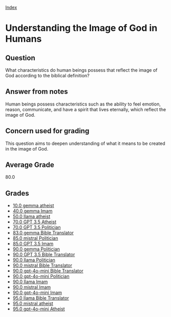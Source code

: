 
[Index](../../index.md)
# Understanding the Image of God in Humans
## Question
What characteristics do human beings possess that reflect the image of God according to the biblical definition?

## Answer from notes
Human beings possess characteristics such as the ability to feel emotion, reason, communicate, and have a spirit that lives eternally, which reflect the image of God.

## Concern used for grading
This question aims to deepen understanding of what it means to be created in the image of God.

## Average Grade
80.0

## Grades
 * [10.0 gemma atheist](../answers/gemma_atheist/Understanding_the_Image_of_God_in_Humans.md)
 * [40.0 gemma Imam](../answers/gemma_Imam/Understanding_the_Image_of_God_in_Humans.md)
 * [50.0 llama atheist](../answers/llama_atheist/Understanding_the_Image_of_God_in_Humans.md)
 * [70.0 GPT 3.5 Atheist](../answers/GPT_3.5_Atheist/Understanding_the_Image_of_God_in_Humans.md)
 * [70.0 GPT 3.5 Politician](../answers/GPT_3.5_Politician/Understanding_the_Image_of_God_in_Humans.md)
 * [83.0 gemma Bible Translator](../answers/gemma_Bible_Translator/Understanding_the_Image_of_God_in_Humans.md)
 * [85.0 mistral Politician](../answers/mistral_Politician/Understanding_the_Image_of_God_in_Humans.md)
 * [85.0 GPT 3.5 Imam](../answers/GPT_3.5_Imam/Understanding_the_Image_of_God_in_Humans.md)
 * [90.0 gemma Politician](../answers/gemma_Politician/Understanding_the_Image_of_God_in_Humans.md)
 * [90.0 GPT 3.5 Bible Translator](../answers/GPT_3.5_Bible_Translator/Understanding_the_Image_of_God_in_Humans.md)
 * [90.0 llama Politician](../answers/llama_Politician/Understanding_the_Image_of_God_in_Humans.md)
 * [90.0 mistral Bible Translator](../answers/mistral_Bible_Translator/Understanding_the_Image_of_God_in_Humans.md)
 * [90.0 gpt-4o-mini Bible Translator](../answers/gpt-4o-mini_Bible_Translator/Understanding_the_Image_of_God_in_Humans.md)
 * [90.0 gpt-4o-mini Politician](../answers/gpt-4o-mini_Politician/Understanding_the_Image_of_God_in_Humans.md)
 * [90.0 llama Imam](../answers/llama_Imam/Understanding_the_Image_of_God_in_Humans.md)
 * [90.0 mistral Imam](../answers/mistral_Imam/Understanding_the_Image_of_God_in_Humans.md)
 * [90.0 gpt-4o-mini Imam](../answers/gpt-4o-mini_Imam/Understanding_the_Image_of_God_in_Humans.md)
 * [95.0 llama Bible Translator](../answers/llama_Bible_Translator/Understanding_the_Image_of_God_in_Humans.md)
 * [95.0 mistral atheist](../answers/mistral_atheist/Understanding_the_Image_of_God_in_Humans.md)
 * [95.0 gpt-4o-mini Atheist](../answers/gpt-4o-mini_Atheist/Understanding_the_Image_of_God_in_Humans.md)

